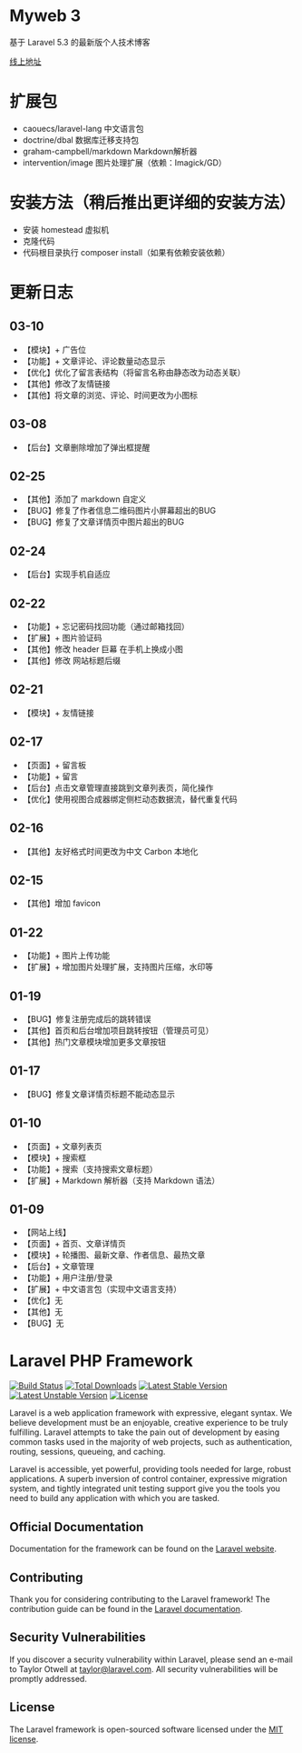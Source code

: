 # Myweb 3
基于 Laravel 5.3 的最新版个人技术博客

[线上地址](http://59.110.137.214/)

# 扩展包
- caouecs/laravel-lang 中文语言包
- doctrine/dbal 数据库迁移支持包
- graham-campbell/markdown Markdown解析器
- intervention/image 图片处理扩展（依赖：Imagick/GD）

# 安装方法（稍后推出更详细的安装方法）
- 安装 homestead 虚拟机
- 克隆代码
- 代码根目录执行 composer install（如果有依赖安装依赖）

# 更新日志

## 03-10

- 【模块】+ 广告位
- 【功能】+ 文章评论、评论数量动态显示
- 【优化】优化了留言表结构（将留言名称由静态改为动态关联）
- 【其他】修改了友情链接
- 【其他】将文章的浏览、评论、时间更改为小图标

## 03-08

- 【后台】文章删除增加了弹出框提醒

## 02-25

- 【其他】添加了 markdown 自定义
- 【BUG】修复了作者信息二维码图片小屏幕超出的BUG
- 【BUG】修复了文章详情页中图片超出的BUG

## 02-24

- 【后台】实现手机自适应

## 02-22

- 【功能】+ 忘记密码找回功能（通过邮箱找回）
- 【扩展】+ 图片验证码
- 【其他】修改 header 巨幕 在手机上换成小图
- 【其他】修改 网站标题后缀

## 02-21

- 【模块】+ 友情链接

## 02-17

- 【页面】+ 留言板
- 【功能】+ 留言
- 【后台】点击文章管理直接跳到文章列表页，简化操作
- 【优化】使用视图合成器绑定侧栏动态数据流，替代重复代码

## 02-16

- 【其他】友好格式时间更改为中文 Carbon 本地化

## 02-15

- 【其他】增加 favicon

## 01-22

- 【功能】+ 图片上传功能
- 【扩展】+ 增加图片处理扩展，支持图片压缩，水印等

## 01-19

- 【BUG】修复注册完成后的跳转错误
- 【其他】首页和后台增加项目跳转按钮（管理员可见）
- 【其他】热门文章模块增加更多文章按钮

## 01-17

- 【BUG】修复文章详情页标题不能动态显示

## 01-10

- 【页面】+ 文章列表页
- 【模块】+ 搜索框
- 【功能】+ 搜索（支持搜索文章标题）
- 【扩展】+ Markdown 解析器（支持 Markdown 语法）

## 01-09

- 【网站上线】
- 【页面】+ 首页、文章详情页
- 【模块】+ 轮播图、最新文章、作者信息、最热文章
- 【后台】+ 文章管理
- 【功能】+ 用户注册/登录
- 【扩展】+ 中文语言包（实现中文语言支持）
- 【优化】无
- 【其他】无
- 【BUG】无



# Laravel PHP Framework

[![Build Status](https://travis-ci.org/laravel/framework.svg)](https://travis-ci.org/laravel/framework)
[![Total Downloads](https://poser.pugx.org/laravel/framework/d/total.svg)](https://packagist.org/packages/laravel/framework)
[![Latest Stable Version](https://poser.pugx.org/laravel/framework/v/stable.svg)](https://packagist.org/packages/laravel/framework)
[![Latest Unstable Version](https://poser.pugx.org/laravel/framework/v/unstable.svg)](https://packagist.org/packages/laravel/framework)
[![License](https://poser.pugx.org/laravel/framework/license.svg)](https://packagist.org/packages/laravel/framework)

Laravel is a web application framework with expressive, elegant syntax. We believe development must be an enjoyable, creative experience to be truly fulfilling. Laravel attempts to take the pain out of development by easing common tasks used in the majority of web projects, such as authentication, routing, sessions, queueing, and caching.

Laravel is accessible, yet powerful, providing tools needed for large, robust applications. A superb inversion of control container, expressive migration system, and tightly integrated unit testing support give you the tools you need to build any application with which you are tasked.

## Official Documentation

Documentation for the framework can be found on the [Laravel website](http://laravel.com/docs).

## Contributing

Thank you for considering contributing to the Laravel framework! The contribution guide can be found in the [Laravel documentation](http://laravel.com/docs/contributions).

## Security Vulnerabilities

If you discover a security vulnerability within Laravel, please send an e-mail to Taylor Otwell at taylor@laravel.com. All security vulnerabilities will be promptly addressed.

## License

The Laravel framework is open-sourced software licensed under the [MIT license](http://opensource.org/licenses/MIT).
